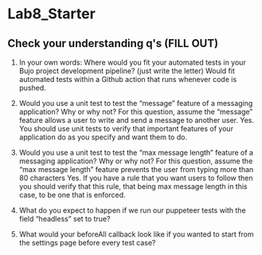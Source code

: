 # Lab8_Starter

## Check your understanding q's (FILL OUT)
1. In your own words: Where would you fit your automated tests in your Bujo project development pipeline? (just write the letter)
Would fit automated tests within a Github action that runs whenever code is pushed.

2. Would you use a unit test to test the “message” feature of a messaging application? Why or why not? For this question, assume the “message” feature allows a user to write and send a message to another user.
Yes. You should use unit tests to verify that important features of your application do as you specify and want them to do.

3. Would you use a unit test to test the “max message length” feature of a messaging application? Why or why not? For this question, assume the “max message length” feature prevents the user from typing more than 80 characters
Yes. If you have a rule that you want users to follow then you should verify that this rule, that being max message length in this case, to be one that is enforced.

4. What do you expect to happen if we run our puppeteer tests with the field “headless” set to true?


5. What would your beforeAll callback look like if you wanted to start from the settings page before every test case?

